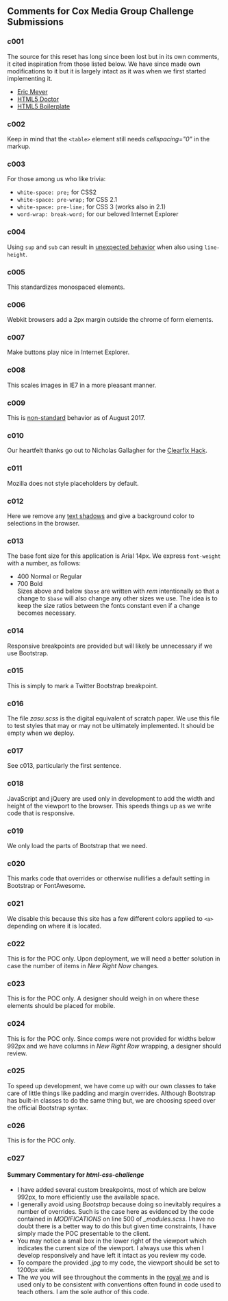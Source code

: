 ## Comments for Cox Media Group Challenge Submissions

### c001
The source for this reset has long since been lost but in its own comments, it cited inspiration from those listed below. We have since made own modifications to it but it is largely intact as it was when we first started implementing it.
+ [Eric Meyer](http://meyerweb.com)
+ [HTML5 Doctor](http://html5doctor.com)
+ [HTML5 Boilerplate](http://html5boilerplate.com)

### c002
Keep in mind that the ` <table> ` element still needs *cellspacing="0"* in the markup.

### c003
For those among us who like trivia:
+ ` white-space: pre; ` for CSS2
+ ` white-space: pre-wrap; ` for CSS 2.1
+ ` white-space: pre-line; ` for CSS 3 (works also in 2.1)
+ ` word-wrap: break-word; ` for our beloved Internet Explorer

### c004
Using ` sup ` and ` sub ` can result in [unexpected behavior](https://gist.github.com/unruthless/413930) when also using ` line-height `.

### c005
This standardizes monospaced elements.

### c006
Webkit browsers add a 2px margin outside the chrome of form elements.

### c007
Make buttons play nice in Internet Explorer.

### c008
This scales images in IE7 in a more pleasant manner.

### c009
This is [non-standard](https://developer.mozilla.org/en-US/docs/Web/CSS/-webkit-tap-highlight-color) behavior as of August 2017.

### c010
Our heartfelt thanks go out to Nicholas Gallagher for the [Clearfix Hack](http://nicolasgallagher.com/micro-clearfix-hack/).

### c011
Mozilla does not style placeholders by default.

### c012
Here we remove any [text shadows](http://twitter.com/miketaylr/status/12228805301) and give a background color to selections in the browser.

### c013
The base font size for this application is Arial 14px. We express ` font-weight ` with a number, as follows:
+ 400 Normal or Regular
+ 700 Bold  
Sizes above and below ` $base ` are written with *rem* intentionally so that a change to  ` $base ` will also change any other sizes we use. The idea is to keep the size ratios between the fonts constant even if a change becomes necessary.

### c014
Responsive breakpoints are provided but will likely be unnecessary if we use Bootstrap.

### c015
This is simply to mark a Twitter Bootstrap breakpoint.

### c016
The file *zasu.scss* is the digital equivalent of scratch paper. We use this file to test styles that may or may not be ultimately implemented. It should be empty when we deploy.

### c017
See c013, particularly the first sentence.

### c018
JavaScript and jQuery are used only in development to add the width and height of the viewport to the browser. This speeds things up as we write code that is responsive.

### c019
We only load the parts of Bootstrap that we need.

### c020
This marks code that overrides or otherwise nullifies a default setting in Bootstrap or FontAwesome.

### c021
We disable this because this site has a few different colors applied to ` <a> ` depending on where it is located.

### c022
This is for the POC only. Upon deployment, we will need a better solution in case the number of items in *New Right Now* changes.

### c023
This is for the POC only. A designer should weigh in on where these elements should be placed for mobile.

### c024
This is for the POC only. Since comps were not provided for widths below 992px and we have columns in *New Right Row* wrapping, a designer should review.

### c025
To speed up development, we have come up with our own classes to take care of little things like padding and margin overrides. Although Bootstrap has built-in classes to do the same thing but, we are choosing speed over the official Bootstrap syntax.

### c026
This is for the POC only.

### c027
#### Summary Commentary for *html-css-challenge*
+ I have added several custom breakpoints, most of which are below 992px, to more efficiently use the available space.
+ I generally avoid using *Bootstrap* because doing so inevitably requires a number of overrides. Such is the case here as evidenced by the code contained in *MODIFICATIONS* on line 500 of *_modules.scss*. I have no doubt there is a better way to do this but given time constraints, I have simply made the POC presentable to the client.
+ You may notice a small box in the lower right of the viewport which indicates the current size of the viewport. I always use this when I develop responsively and have left it intact as you review my code.
+ To compare the provided *.jpg* to my code, the viewport should be set to 1200px wide.
+ The *we* you will see throughout the comments in the [royal we](https://en.wikipedia.org/wiki/Royal_we) and is used only to be consistent with conventions often found in code used to teach others. I am the sole author of this code.
